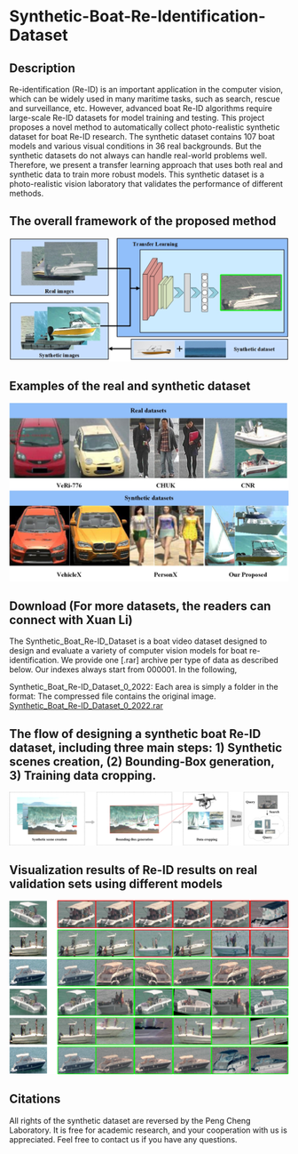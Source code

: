 # Synthetic-Boat-Re-Identification-Dataset


## Description
Re-identification (Re-ID) is an important application in the computer vision, which can be widely used in many
maritime tasks, such as search, rescue and surveillance, etc. However, advanced boat Re-ID algorithms require large-scale
Re-ID datasets for model training and testing. This project proposes a novel method to automatically collect photo-realistic
synthetic dataset for boat Re-ID research. The synthetic dataset contains 107 boat models and various visual conditions in 36
real backgrounds. But the synthetic datasets do not always can handle real-world problems well. Therefore, we present a transfer
learning approach that uses both real and synthetic data to train more robust models. This synthetic dataset is a photo-realistic 
vision laboratory that validates the performance of different methods.

## The overall framework of the proposed method
![image](https://github.com/PC-Lab-Virtual-Reality/Synthetic-Boat-Re-Identification-Dataset/blob/main/Figure/fig1.jpg)

## Examples of the real and synthetic dataset
![image](https://github.com/PC-Lab-Virtual-Reality/Synthetic-Boat-Re-Identification-Dataset/blob/main/Figure/fig2.jpg)

## Download (For more datasets, the readers can connect with Xuan Li)
The Synthetic_Boat_Re-ID_Dataset is a boat video dataset designed to design and evaluate a variety of computer vision models for boat re-identification.
We provide one [.rar] archive per type of data as described below. Our indexes always start from 000001. In the following,

Synthetic_Boat_Re-ID_Dataset_0_2022: Each area is simply a folder in the format: The compressed file contains the original image.
[Synthetic_Boat_Re-ID_Dataset_0_2022.rar](https://drive.google.com/file/d/1HEv0eZCoUw3hOeK65PDMGm4bJlhbYBGB/view?usp=sharing)

## The flow of designing a synthetic boat Re-ID dataset, including three main steps: 1) Synthetic scenes creation, (2) Bounding-Box generation, 3) Training data cropping.
![image](https://github.com/PC-Lab-Virtual-Reality/Synthetic-Boat-Re-Identification-Dataset/blob/main/Figure/fig4.jpg)

## Visualization results of Re-ID results on real validation sets using different models
![image](https://github.com/PC-Lab-Virtual-Reality/Synthetic-Boat-Re-Identification-Dataset/blob/main/Figure/fig7.jpg)
![image](https://github.com/PC-Lab-Virtual-Reality/Synthetic-Boat-Re-Identification-Dataset/blob/main/Figure/fig8.jpg)

## Citations
All rights of the synthetic dataset are reversed by the Peng Cheng Laboratory. It is free for academic research, and your cooperation with us is appreciated. Feel free to contact us if you have any questions.
